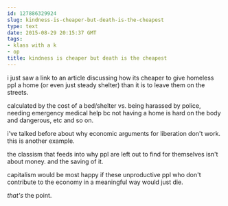 ```yaml
---
id: 127886329924
slug: kindness-is-cheaper-but-death-is-the-cheapest
type: text
date: 2015-08-29 20:15:37 GMT
tags:
- klass with a k
- op
title: kindness is cheaper but death is the cheapest
---
```


i just saw a link to an article discussing how its cheaper to give homeless ppl a home (or even just steady shelter) than it is to leave them on the streets.

calculated by the cost of a bed/shelter vs. being harassed by police, needing emergency medical help bc not having a home is hard on the body and dangerous, etc and so on.

i've talked before about why economic arguments for liberation don't work. this is another example. 

the classism that feeds into why ppl are left out to find for themselves isn't about money. and the saving of it.

capitalism would be most happy if these unproductive ppl who don't contribute to the economy in a meaningful way would just die.

_that's_ the point.